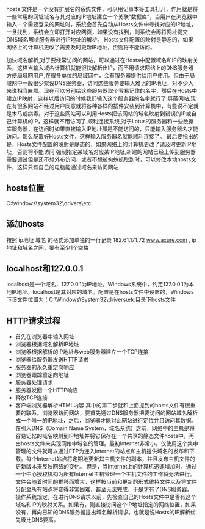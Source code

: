 hosts 文件是一个没有扩展名的系统文件，可以用记事本等工具打开，作用就是将一些常用的网址域名与其对应的IP地址建立一个关联“数据库”，当用户在浏览器中输入一个需要登录的网址时，系统会首先自动从Hosts文件中寻找对应的IP地址，一旦找到，系统会立即打开对应网页，如果没有找到，则系统会再将网址提交DNS域名解析服务器进行IP地址的解析。
Hosts文件配置的映射是静态的，如果网络上的计算机更改了需要及时更新IP地址，否则将不能访问。

加快域名解析,对于要经常访问的网站，可以通过在Hosts中配置域名和IP的映射关系，这样当输入域名计算机就能很快解析出IP，而不用请求网络上的DNS服务器
方便局域网用户,在很多单位的局域网中，会有服务器提供给用户使用。但由于局域网中一般很少架设DNS服务器，访问这些服务要输入难记的IP地址，对不少人来说相当麻烦。现在可以分别给这些服务器取个容易记住的名字，然后在Hosts中建立IP映射，这样以后访问的时候我们输入这个服务器的名字就行了
屏蔽网站,现在有很多网站不经过用户同意就将各种各样的插件安装到计算机中，有些说不定就是木马或病毒。对于这些网站可以利用Hosts把该网站的域名映射到错误的IP或自己计算机的IP，这样就不用访问了
顺利连接系统,对于Lotus的服务器和一些数据库服务器，在访问时如果直接输入IP地址那是不能访问的，只能输入服务器名才能访问。那么配置好Hosts文件，这样输入服务器名就能顺利连接了。
最后要指出的是，Hosts文件配置的映射是静态的，如果网络上的计算机更改了请及时更新IP地址，否则将不能访问
强制指定某域名对应某IP地址,新建的网站已经上传到服务器需要调试但是还不想外布访问，或者不想被蜘蛛抓取到时，可以修改本地hosts文件，这样只有自己的电脑能通过域名来访问网站

## hosts位置

C:\windows\system32\drivers\etc

## 添加hosts

按照 ip地址 域名 的格式添加单独的一行记录 182.61.171.72 www.axure.com , ip地址和域名之间，要有至少1个空格

## localhost和127.0.0.1

localhost是一个域名，127.0.0.1为IP地址。Windows系统中，约定127.0.0.1为本地IP地址。localhost是其对应的域名。配置是在hosts文件中设置的，Windows下该文件位置为：C:\Windows\System32\drivers\etc目录下hosts文件

## HTTP请求过程

- 首先在浏览器中输入网址
- 浏览器根据域名解析IP地址
- 浏览器根据解析的IP地址与web服务器建立一个TCP连接
- 浏览器给服务器发送HTTP请求
- 服务器的永久重定向响应
- 浏览器跟踪重定向地址
- 服务器处理请求
- 服务器发回一个HTTP响应
- 释放TCP连接
- 客户端浏览器解析HTML内容
其中的第二步就和上面提到的hosts文件有很重要的联系。浏览器访问网站，要首先通过DNS服务器把要访问的网站域名解析成一个唯一的IP地址，之后，浏览器才能对此网站进行定位并且访问其数据。
在引入DNS（Domain Name System，域名系统）之前，网络中的主机是将容易记忆的域名映射到IP地址并将它保存在一个共享的静态文件hosts中，再由hosts文件来实现网络中域名的管理。最初Internet非常小，仅使用这个集中管理的文件就可以通过FTP为连入Internet的站点和主机提供域名的发布和下载。每个Internet站点将定期地更新其主机文件的副本，并且发布主机文件的更新版本来反映网络的变化。
但是，当Internet上的计算机迅速增加时，通过一个中心授权机构为所有Internet主机管理一个主机文件的工作将无法进行。文件会随着时间的推移而增大，这样按当前和更新的形式维持文件以及将文件分配至所有站点将变得非常困难，甚至无法完成，于是才有了DNS服务器。
操作系统规定，在进行DNS请求以前，先检查自己的Hosts文件中是否有这个域名和IP的映射关系。如果有，则直接访问这个IP地址指定的网络位置，如果没有，再向已知的DNS服务器提出域名解析请求。也就是说Hosts的IP解析优先级比DNS要高。

